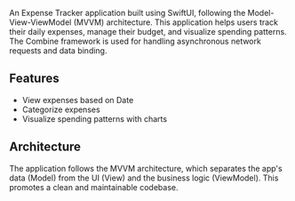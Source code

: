 An Expense Tracker application built using SwiftUI, following the Model-View-ViewModel (MVVM) architecture. This application helps users track their daily expenses, manage their budget, and visualize spending patterns. The Combine framework is used for handling asynchronous network requests and data binding.

## Features

- View expenses based on Date
- Categorize expenses
- Visualize spending patterns with charts

## Architecture

The application follows the MVVM architecture, which separates the app's data (Model) from the UI (View) and the business logic (ViewModel). This promotes a clean and maintainable codebase.

